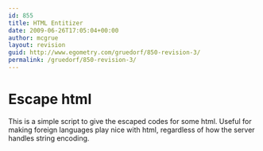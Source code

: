 ```yaml
---
id: 855
title: HTML Entitizer
date: 2009-06-26T17:05:04+00:00
author: mcgrue
layout: revision
guid: http://www.egometry.com/gruedorf/850-revision-3/
permalink: /gruedorf/850-revision-3/
---
```

# Escape html

This is a simple script to give the escaped codes for some html. Useful for making foreign languages play nice with html, regardless of how the server handles string encoding.

<?

echo( 2+2 );

?>